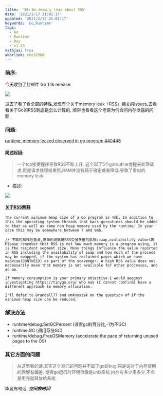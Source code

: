 ```yaml
---
title: 「34」Go memory leak about RSS
date: '2021/2/17 21:01:17'
updated: '2021/2/17 21:01:17'
keywords: 'Go,Runtime'
tags:
  - Go
  - Runtime
  - Day
  - v1.16
mathjax: true
abbrlink: c0e329b8
---
```


### 前序:
今天收到了封邮件 Go 1.16 release:

![](https://crab-1251738482.cos.ap-guangzhou.myqcloud.com/clipboard_20210217_094336.webp)

进去了看了看全部的特性,发现有个关于memory  leak「RSS」相关的issues,去看看关于Go的RSS到底是怎么计算的,
顺带也看看这个老哥为何会问内存泄露的问题.

<!--more-->

### 问题:

[runtime: memory leaked observed in go program #40448](https://github.com/golang/go/issues/40448)

#### 简述起因:

>一个tcp接受程序导致RSS不断上升. 
> 这个起了5个goroutine协程来处理请求,但是请求处理结束后,RAM并没有趋于稳定或者降低.导致了看似的memory leak.

* 描述:

![](https://crab-1251738482.cos.ap-guangzhou.myqcloud.com/clipboard_20210217_095036.png)

#### [关于RSS解释](https://github.com/golang/go/issues/40448#issuecomment-666350046)

```
The current minimum heap size of a Go program is 4mb. In addition to this the operating system threads that back goroutines should be added to that as well as some non heap memory used by the runtime. In your case this may be somewhere between 7 and 9mb.

// 下面的解释划重点,简单的说就是RSS受很多值的影响:swap,avaliability values等
Please remember that RSS is not how much memory is a program using, it is the resident segment size. Many things influence the value reported in RSS including the availability of swap and how much of the process may be swapped, if the system has reclaimed pages which we have madvise(DONTNEED) as part of the scavenger. A high RSS value does not necessarily mean that memory is not available for other processes, and so on.

If memory consumption is your primary objective I would suggest investigating https://tinygo.org/ who may (I cannot confirm) have a different approach to memory allocation.

I'll defer to @randall77 and @mknyszek on the question of if the minimum heap size can be reduced.
```

### [解决办法](https://github.com/golang/go/issues/40448#issuecomment-667196117)

* runtime/debug.SetGCPercent (设置gc的百分比,-1为不GC)
* runtime.GC (调用系统GC)
* runtime/debug.FreeOSMemory (accelerate the pace of returning unused pages to the OS)

### 其它方面的问题

>从这里看的话,其实这个哥们的问题并不属于go的bug,只是说对于内存使用的理解有偏差,
觉得go运行时环境很像是unix系统,内存有多少用多少,不会是用完就释放给系统.

毕竟有句话: ***空间换时间***
